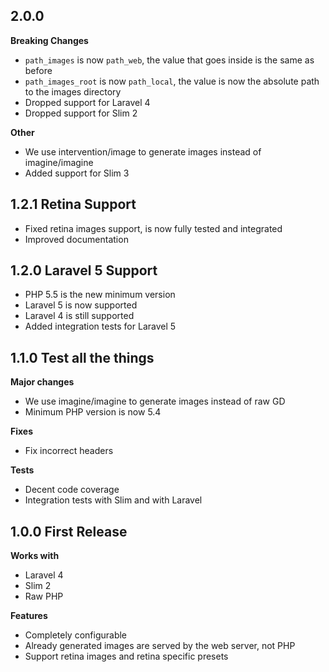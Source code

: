 
## 2.0.0

__Breaking Changes__

- `path_images` is now `path_web`, the value that goes inside is the same as before
- `path_images_root` is now `path_local`, the value is now the absolute path to the images directory
- Dropped support for Laravel 4
- Dropped support for Slim 2

__Other__

- We use intervention/image to generate images instead of imagine/imagine
- Added support for Slim 3

## 1.2.1 Retina Support

- Fixed retina images support, is now fully tested and integrated
- Improved documentation

## 1.2.0 Laravel 5 Support

- PHP 5.5 is the new minimum version
- Laravel 5 is now supported
- Laravel 4 is still supported
- Added integration tests for Laravel 5


## 1.1.0 Test all the things

__Major changes__

- We use imagine/imagine to generate images instead of raw GD
- Minimum PHP version is now 5.4

__Fixes__

- Fix incorrect headers

__Tests__

- Decent code coverage
- Integration tests with Slim and with Laravel


## 1.0.0 First Release

__Works with__

- Laravel 4
- Slim 2
- Raw PHP

__Features__

- Completely configurable
- Already generated images are served by the web server, not PHP
- Support retina images and retina specific presets
